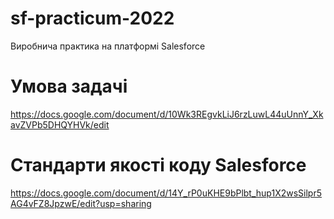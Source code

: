 # sf-practicum-2022
Виробнича практика на платформі Salesforce

# Умова задачі
https://docs.google.com/document/d/10Wk3REgvkLiJ6rzLuwL44uUnnY_XkavZVPb5DHQYHVk/edit

# Стандарти якості коду Salesforce
https://docs.google.com/document/d/14Y_rP0uKHE9bPlbt_hup1X2wsSilpr5AG4vFZ8JpzwE/edit?usp=sharing
